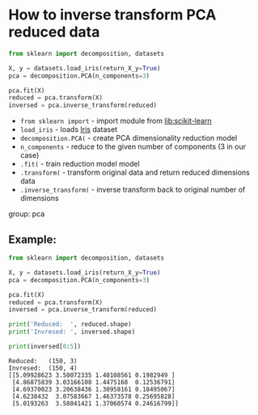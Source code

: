 # How to inverse transform PCA reduced data

```python
from sklearn import decomposition, datasets

X, y = datasets.load_iris(return_X_y=True)
pca = decomposition.PCA(n_components=3)

pca.fit(X)
reduced = pca.transform(X)
inversed = pca.inverse_transform(reduced)
```

- `from sklearn import` - import module from [lib:scikit-learn](https://onelinerhub.com/python-scikit-learn/how-to-install-scikit-learn-using-pip)
- `load_iris` - loads [Iris](https://scikit-learn.org/stable/auto_examples/datasets/plot_iris_dataset.html) dataset
- `decomposition.PCA(` - create PCA dimensionality reduction model
- `n_components` - reduce to the given number of components (3 in our case)
- `.fit(` - train reduction model model
- `.transform(` - transform original data and return reduced dimensions data
- `.inverse_transform(` - inverse transform back to original number of dimensions

group: pca

## Example: 
```python
from sklearn import decomposition, datasets

X, y = datasets.load_iris(return_X_y=True)
pca = decomposition.PCA(n_components=3)

pca.fit(X)
reduced = pca.transform(X)
inversed = pca.inverse_transform(reduced)

print('Reduced:  ', reduced.shape)
print('Invresed: ', inversed.shape)

print(inversed[0:5])
```
```
Reduced:   (150, 3)
Invresed:  (150, 4)
[[5.09928623 3.50072335 1.40108561 0.1982949 ]
 [4.86875839 3.03166108 1.4475168  0.12536791]
 [4.69370023 3.20638436 1.30958161 0.18495067]
 [4.6238432  3.07583667 1.46373578 0.25695828]
 [5.0193263  3.58041421 1.37060574 0.24616799]]

```

